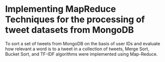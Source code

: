 # Implementing MapReduce Techniques for the processing of tweet datasets from MongoDB
To sort a set of tweets from MongoDB on the basis of user IDs and evaluate how relevant a word is to a tweet in a collection
of tweets, Merge Sort, Bucket Sort, and TF-IDF algorithms were implemented using Map-Reduce.
